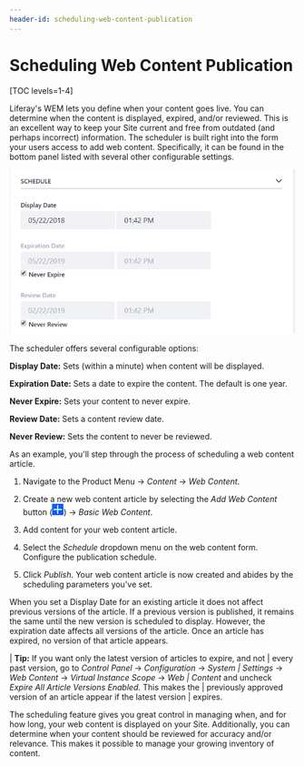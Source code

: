 ```yaml
---
header-id: scheduling-web-content-publication
---
```


# Scheduling Web Content Publication

[TOC levels=1-4]

Liferay's WEM lets you define when your content goes live. You can determine
when the content is displayed, expired, and/or reviewed. This is an excellent
way to keep your Site current and free from outdated (and perhaps incorrect)
information. The scheduler is built right into the form your users access to add
web content. Specifically, it can be found in the bottom panel listed with
several other configurable settings.

![Figure 1: The web content scheduler can be easily accessed from the right panel of the page.](../../../../images/web-content-schedule.png)

The scheduler offers several configurable options:

**Display Date:** Sets (within a minute) when content will be displayed.

**Expiration Date:** Sets a date to expire the content. The default is one year.

**Never Expire:** Sets your content to never expire.

**Review Date:** Sets a content review date.

**Never Review:** Sets the content to never be reviewed.

As an example, you'll step through the process of scheduling a web content
article.

1.  Navigate to the Product Menu &rarr; *Content* &rarr; *Web Content*.

2.  Create a new web content article by selecting the *Add Web Content* button
    (![Add](../../../../images/icon-add.png)) &rarr; *Basic Web Content*.

3.  Add content for your web content article.

4.  Select the *Schedule* dropdown menu on the web content form. Configure the
    publication schedule.

5.  Click *Publish*. Your web content article is now created and abides by
    the scheduling parameters you've set.
    
When you set a Display Date for an existing article it does not affect previous 
versions of the article. If a previous version is published, it remains the 
same until the new version is scheduled to display. However, the expiration 
date affects all versions of the article. Once an article has expired, no 
version of that article appears.

| **Tip:** If you want only the latest version of articles to expire, and not
| every past version, go to *Control Panel* &rarr; *Configuration* &rarr; *System
| Settings* &rarr; *Web Content* &rarr; *Virtual Instance Scope* &rarr; *Web
| Content* and uncheck *Expire All Article Versions Enabled*. This makes the
| previously approved version of an article appear if the latest version
| expires.

The scheduling feature gives you great control in managing when, and for how
long, your web content is displayed on your Site. Additionally, you can
determine when your content should be reviewed for accuracy and/or relevance.
This makes it possible to manage your growing inventory of content.
